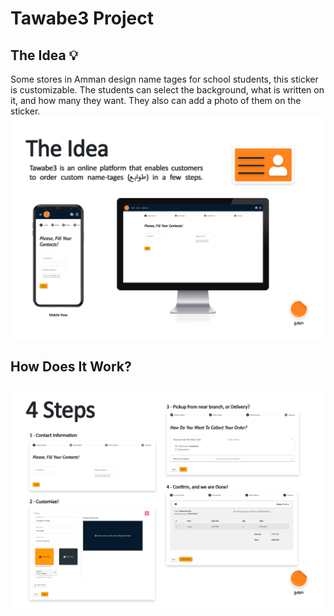 # Tawabe3 Project

## The Idea :bulb:
Some stores in Amman design name tages for school students, this sticker is customizable. The students can select the background, what is written on it, and how many they want. They also can add a photo of them on the sticker.
![The Idea](https://github.com/mahdyhamad/Tawabe3-overview/blob/main/2.jpg)

## How Does It Work?
![The Idea](https://github.com/mahdyhamad/Tawabe3-overview/blob/main/3.jpg)



